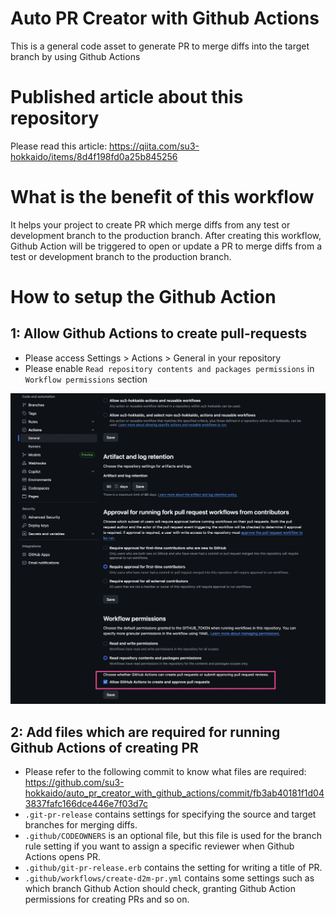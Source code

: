 # Auto PR Creator with Github Actions

This is a general code asset to generate PR to merge diffs into the target branch by using Github Actions

# Published article about this repository

Please read this article: https://qiita.com/su3-hokkaido/items/8d4f198fd0a25b845256

# What is the benefit of this workflow

It helps your project to create PR which merge diffs from any test or development branch to the production branch.
After creating this workflow, Github Action will be triggered to open or update a PR to merge diffs from a test or development branch to the production branch.

# How to setup the Github Action

## 1: Allow Github Actions to create pull-requests

- Please access Settings > Actions > General in your repository
- Please enable `Read repository contents and packages permissions` in `Workflow permissions` section

![Allow Github Actions to create and approve PRs](./attachments/allow_github_actions_create_prs.png)

## 2: Add files which are required for running Github Actions of creating PR

- Please refer to the following commit to know what files are required: https://github.com/su3-hokkaido/auto_pr_creator_with_github_actions/commit/fb3ab40181f1d043837fafc166dce446e7f03d7c
- `.git-pr-release` contains settings for specifying the source and target branches for merging diffs.
- `.github/CODEOWNERS` is an optional file, but this file is used for the branch rule setting if you want to assign a specific reviewer when Github Actions opens PR.
- `.github/git-pr-release.erb` contains the setting for writing a title of PR.
- `.github/workflows/create-d2m-pr.yml` contains some settings such as which branch Github Action should check, granting Github Action permissions for creating PRs and so on.
